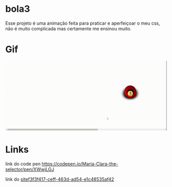 # bola3
Esse projeto é uma animação feita para praticar e aperfeiçoar o meu css, não é muito complicada mas certamente me ensinou muito.

# Gif
<img src="https://github.com/mariaclaracosta/bola3/blob/main/bola3.gif" width="800">

# Links
link do code pen https://codepen.io/Maria-Clara-the-selector/pen/XWwjLGJ

link do [sitef3f3f417-ceff-463d-ad54-e1c48535af42](https://6653cbf4a8055ae19e17557a--coruscating-biscochitos-d398e5.netlify.app)
